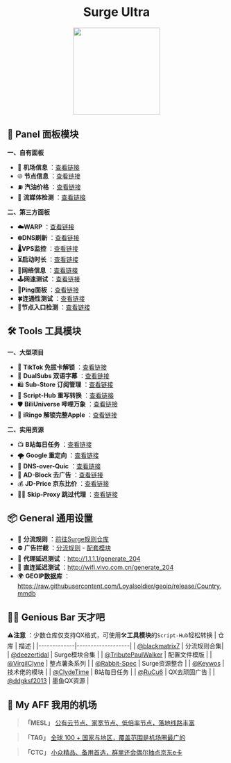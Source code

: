 <h1 align="center">Surge Ultra</h1>
<div align="center">
 <img src="https://raw.githubusercontent.com/cc63/Surge/main/Module/Surge.png" width="200">
</div>

## 🌠 Panel 面板模块

**一、自有面板**
- 🚁 **机场信息** ：[查看链接](https://github.com/cc63/Surge/tree/main/Module/Panel/Sub-info)
- 🌐 **节点信息** ：[查看链接](https://github.com/cc63/Surge/tree/main/Module/Panel/IP-info)
- ⛽ **汽油价格** ：[查看链接](https://github.com/cc63/Surge/tree/main/Module/Panel/QiYou)
- 🎥 **流媒体检测** ：[查看链接](https://github.com/cc63/Surge/tree/main/Module/Panel/Stream)

**二、第三方面板**

- **☁️WARP** ：[查看链接](https://github.com/Rabbit-Spec/Surge/tree/Master/Module/Panel/WARP)
- **❄️DNS刷新** ：[查看链接](https://github.com/Rabbit-Spec/Surge/tree/Master/Module/Panel/Flush-DNS)
- **🌡️VPS监控** ：[查看链接](https://raw.githubusercontent.com/getsomecat/GetSomeCats/Surge/modules/serverinfo.sgmodule)
- **⏳启动时长** ：[查看链接](https://github.com/Rabbit-Spec/Surge/tree/Master/Module/Panel/Surge-Pro)
- **🪩网络信息** ：[查看链接](https://github.com/Rabbit-Spec/Surge/tree/Master/Module/Panel/Network-Info)
- **🕹️网速测试** ：[查看链接](https://raw.githubusercontent.com/getsomecat/GetSomeCats/Surge/modules/Panel/Net_Speed/Net_Speed.sgmodule)
- **🔮Ping面板** ：[查看链接](https://raw.githubusercontent.com/Keywos/rule/main/module/PingGif.sgmodule)
- **🍀连通性测试** ：[查看链接](https://raw.githubusercontent.com/getsomecat/GetSomeCats/Surge/modules/Connectivity_Test.sgmodule)
- **📡节点入口检测** ：[查看链接](https://raw.githubusercontent.com/Keywos/rule/main/module/NetIspmini.sgmodule)





## 🛠️ Tools 工具模块

**一、大型项目**

- 🎵 **TikTok 免拔卡解锁** ：[查看链接](https://github.com/Semporia/TikTok-Unlock)
- 🍟 **DualSubs 双语字幕** ：[查看链接](https://github.com/DualSubs)
- 🛍️ **Sub-Store 订阅管理** ：[查看链接](https://github.com/sub-store-org/Sub-Store)
- 📝 **Script-Hub 重写转换** ：[查看链接](https://github.com/Script-Hub-Org/Script-Hub)
- 🛡️ **BiliUniverse 哔哩万象** ：[查看链接](https://github.com/BiliUniverse/Universe)
- 🍎 **iRingo 解锁完整Apple** ：[查看链接](https://github.com/VirgilClyne/iRingo)


**二、实用资源**

- 📺 **B站每日任务** ：[查看链接](https://raw.githubusercontent.com/ClydeTime/BiliBili/main/modules/BiliBiliDailyBonus.sgmodule)
- 🌪️ **Google 重定向** ：[查看链接](https://raw.githubusercontent.com/cc63/Surge/main/Module/Spec/Google_Rewrite.sgmodule)
- 🔐 **DNS-over-Quic** ：[查看链接](https://raw.githubusercontent.com/cc63/Surge/main/Module/Spec/DNS-Quic.sgmodule)
- 🚫 **AD-Block 去广告** ：[查看链接](https://raw.githubusercontent.com/blackmatrix7/ios_rule_script/master/rewrite/Surge/Advertising/Advertising_Mock.sgmodule)
- 💰 **JD-Price 京东比价** ：[查看链接](https://raw.githubusercontent.com/githubdulong/Script/master/jd_price2.sgmodule)
- 🏄‍♂️ **Skip-Proxy 跳过代理** ：[查看链接](https://raw.githubusercontent.com/mieqq/mieqq/master/skip-proxy-lists.sgmodule)

## 📦 General 通用设置
-  🚥 **分流规则** ：[前往Surge规则仓库](https://github.com/blackmatrix7/ios_rule_script/tree/master/rule/Surge)
-  ⛔ **广告拦截** ：[分流规则](https://raw.githubusercontent.com/blackmatrix7/ios_rule_script/master/rule/Surge/Advertising/Advertising_All_No_Resolve.list) - [配套模块](https://raw.githubusercontent.com/blackmatrix7/ios_rule_script/master/rule/Surge/Advertising/Advertising_MITM.sgmodule)
-  🛜 **代理延迟测试** ：http://1.1.1.1/generate_204
-  🛜 **直连延迟测试** ：http://wifi.vivo.com.cn/generate_204
-  🌍 **GEOIP数据库** ：https://raw.githubusercontent.com/Loyalsoldier/geoip/release/Country.mmdb

## 🧑‍💻 Genious Bar 天才吧
⚠️**注意** ：少数仓库仅支持QX格式，可使用🛠️**工具模块**的`Script-Hub`轻松转换
| 仓库         |  描述          |
|-------------|-------------------|
| [@blackmatrix7](https://github.com/blackmatrix7/ios_rule_script/tree/master)  | 分流规则合集|
| [@deezertidal](https://github.com/deezertidal/Surge_Module)  | Surge模块合集 |
| [@TributePaulWalker](https://github.com/TributePaulWalker/Profiles/tree/main/Surge)  | 配置文件模版  |
| [@VirgilClyne](https://github.com/VirgilClyne)  | 整点薯条系列  |
| [@Rabbit-Spec](https://github.com/Rabbit-Spec/Surge)  | Surge资源整合  |
| [@Keywos](https://github.com/Keywos/rule/tree/main/module)  | 技术佬的模块  |
| [@ClydeTime](https://github.com/ClydeTime/Quantumult)  | B站每日任务  |
| [@RuCu6](https://github.com/RuCu6/QuanX)  | QX去顽固广告 |
| [@ddgksf2013](https://github.com/ddgksf2013/ddgksf2013)  | 墨鱼QX资源 |







## 🤖 My AFF 我用的机场

> **「MESL」** [公有云节点、家宽节点、低倍率节点，落地线路丰富](https://in.mesl.cloud/#/register?code=YiKXC8T0)

>  **「TAG」** [全球 100 + 国家与地区，覆盖范围是机场圈最广的](https://tagss03.pro/#/auth/xfm2jXlF)

>  **「CTC」** [小众精品、备用首选，群里还会偶尔抽点京东e卡](https://www.jinglongyu.com/#/register?code=NhhJLvBB)

